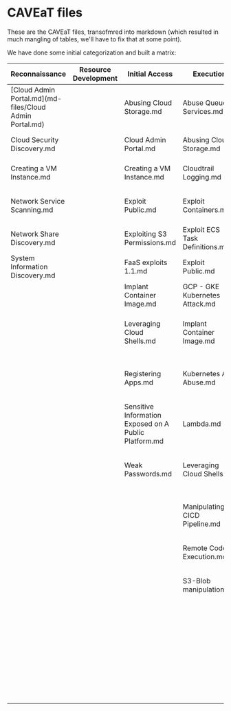 # CAVEaT files

These are the CAVEaT files, transofmred into markdown (which resulted in much mangling of tables, we'll have to fix that at some point).

We have done some initial categorization and built a matrix:

|Reconnaissance|Resource Development|Initial Access|Execution|Persistence|Privilege Escalation|Defense Evasion|Credential Access|Discovery|Lateral Movement|Collection|Command and Control|Exfiltration|Impact|
|---|---|---|---|---|---|---|---|---|---|---|---|---|---|
| [Cloud Admin Portal.md](md-files/Cloud Admin Portal.md) ||Abusing Cloud Storage.md|Abuse Queue Services.md|Account Manipulation.md|Abuse Queue Services.md|Cloud Log Scrubbing.md|Account Manipulation.md|Cloud Admin Portal.md|Abuse Queue Services.md|Cloud Admin Portal.md|Leveraging Cloud Shells.md|Exploit ECS Task Definitions.md|Accessing Databases Data.md|
|Cloud Security Discovery.md||Cloud Admin Portal.md|Abusing Cloud Storage.md|Create Account.md|Exploit ECS Task Definitions.md|Cloudtrail Logging.md|Application Access Token.md|Cloud Security Discovery.md|Credentials in Files 1.1.md|Cloud Instance Metadata API.md|Leveraging SaaS Applications.md|Exploiting S3 Permissions.md|Denial of Data.md|
|Creating a VM Instance.md||Creating a VM Instance.md|Cloudtrail Logging.md|FaaS exploits 1.1.md|Exploit Public.md|Deprecated Cloud APIs.md|Cloud Admin Portal.md|Collection from Cloud Logs.md|GCP - GKE Kubernetes Attack.md|Cloud Security Discovery.md|Port Knocking.md|S3-Blob manipulation.md|GCP - GKE Kubernetes Attack.md|
|Network Service Scanning.md||Exploit Public.md|Exploit Containers.md|Implant Container Image.md|FaaS exploits 1.1.md|Disable or Modify Security Tools.md|Cloud Instance Metadata API.md|Creating a VM Instance.md|virtual network peering.md|Collection from Cloud Logs.md||Transfer Data to Cloud Account.md|Loss of Availability.md|
|Network Share Discovery.md||Exploiting S3 Permissions.md|Exploit ECS Task Definitions.md|Lambda.md|GCP - GKE Kubernetes Attack.md|FaaS exploits 1.1.md|Creating a VM Instance.md|Discovery using Cloud APIs 1.1.md||Credentials in Files 1.1.md||Web Servers.md|Loss of Reputation.md|
|System Information Discovery.md||FaaS exploits 1.1.md|Exploit Public.md|Leveraging Cloud Shells.md|IAM Abuse.md|Implant Container Image.md|Credentials in Files 1.1.md|Exploit Containers.md||Data from Cloud Storage Object.md|||Manipulating CICD Pipeline.md|
|||Implant Container Image.md|GCP - GKE Kubernetes Attack.md|Redundant Access.md|Registering Apps.md|Kubernetes API Abuse.md|Exploit ECS Task Definitions.md|Exploiting S3 Permissions.md||Data from VM.md|||Resource Hijacking.md|
|||Leveraging Cloud Shells.md|Implant Container Image.md|Registering Apps.md|Sensitive Information Exposed on A Public Platform.md|Leveraging Cloud Shells.md|GCP - GKE Kubernetes Attack.md|IAM Abuse.md||Implant Container Image.md||||
|||Registering Apps.md|Kubernetes API Abuse.md|Service Principals.md|Service Principals.md|Manipulate Cloud Config.md|Harvesting Credentials 1.0.md|Network Service Scanning.md||Insertion of Sensitive Information into Log File.md||||
|||Sensitive Information Exposed on A Public Platform.md|Lambda.md|Stealing Valid Credentials.md|Stealing Valid Credentials.md|Manipulating CICD Pipeline.md|IAM Abuse.md|Network Share Discovery.md||Network Service Scanning.md||||
|||Weak Passwords.md|Leveraging Cloud Shells.md|||Redundant Access.md|Sensitive Information Exposed on A Public Platform.md|Permission Groups Discovery.md||Sensitive Information Exposed on A Public Platform.md||||
||||Manipulating CICD Pipeline.md|||Revert Cloud Instance.md|Stealing Valid Credentials.md|Sensitive Information Exposed on A Public Platform.md||Stealing Valid Credentials.md||||
||||Remote Code Execution.md|||Service Principals.md|Unencrypted Traffic.md|System Information Discovery.md||System Information Discovery.md||||
||||S3-Blob manipulation.md|||Tagging Falsely.md|Utilize Breach Replay.md|System Network Connections Discovery.md||System Network Connections Discovery.md||||
|||||||Transfer Data to Cloud Account.md|Weak Passwords.md|virtual network peering.md||Web Servers.md||||
|||||||Unused.md||||||||
|||||||Web Servers.md||||||||
|||||||White Listing.md||||||||
|||||||data backups.md||||||||
